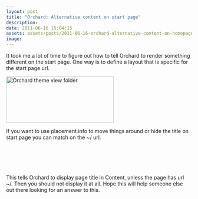 ```yaml
---
layout: post
title: "Orchard: Alternative content on start page"
description:
date: 2011-06-16 15:04:15
assets: assets/posts/2011-06-16-orchard-alternative-content-on-homepage
image: 
---
```


<p>It took me a lot of time to figure out how to tell Orchard to render something different on the start page. One way is to define a layout that is specific for the start page url.</p>
<p><img height="126" width="292" alt="Orchard theme view folder" src="http://litemedia.info/media/Default/BlogPost/blog/orchard_view_templates.png" /></p>
<p>If you want to use placement.info to move things around or hide the title on start page you can match on the ~/ url.</p>
<pre class="brush:xml"><!-- HIDE TITLE ON START PAGE -->
<Place Parts_RoutableTitle="Content:5" />
<Match Path="~/">
  <Place Parts_RoutableTitle="" />
</Match></pre>
<p>This tells Orchard to display page title in Content, unless the page has url ~/. Then you should not display it at all. Hope this will help someone else out there looking for an answer to this.</p>
